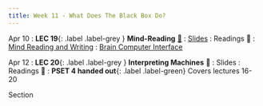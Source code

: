 ```yaml
---
title: Week 11 - What Does The Black Box Do?
---
```


Apr 10
: **LEC 19**{: .label .label-grey } **Mind-Reading** [🎥](https://harvard.hosted.panopto.com/Panopto/Pages/Viewer.aspx?id=ba712646-9171-4fe9-9592-afa101061966)
  : [Slides](https://canvas.harvard.edu/files/17290844/download?download_frd=1)
: Readings 📖
: [Mind Reading and Writing](https://canvas.harvard.edu/files/17284931/download?download_frd=1)
: [Brain Computer Interface](https://canvas.harvard.edu/files/17284932/download?download_frd=1)

Apr 12
: **LEC 20**{: .label .label-grey } **Interpreting Machines** 🎥 
  : Slides
: Readings 📖
:  **PSET 4 handed out**{: .label .label-green} Covers lectures 16-20

<!--
: * [Towards a Rigorous Science of ML (read up to end of section 2)](https://canvas.harvard.edu/files/14672412/download?download_frd=1)
: * [Introduction to Interpretable ML](https://petuum.medium.com/introduction-to-interpretable-machine-learning-3a62870f2f37)
-->

Section
